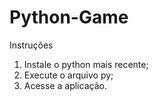 # Python-Game

Instruções

1. Instale o python mais recente;
2. Execute o arquivo py;
3. Acesse a aplicação.

